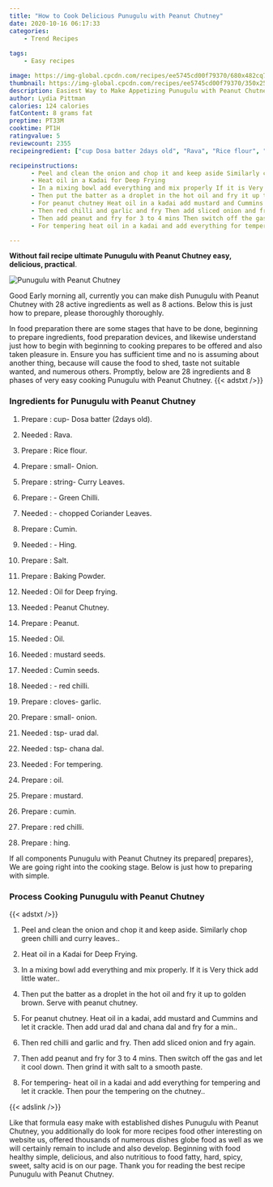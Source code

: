 ```yaml
---
title: "How to Cook Delicious Punugulu with Peanut Chutney"
date: 2020-10-16 06:17:33
categories:
    - Trend Recipes
    
tags:
    - Easy recipes

image: https://img-global.cpcdn.com/recipes/ee5745cd00f79370/680x482cq70/punugulu-with-peanut-chutney-recipe-main-photo.jpg
thumbnail: https://img-global.cpcdn.com/recipes/ee5745cd00f79370/350x250cq70/punugulu-with-peanut-chutney-recipe-main-photo.jpg
description: Easiest Way to Make Appetizing Punugulu with Peanut Chutney with 28 ingredients and 8 stages of easy cooking.
author: Lydia Pittman
calories: 124 calories
fatContent: 8 grams fat
preptime: PT33M
cooktime: PT1H
ratingvalue: 5
reviewcount: 2355
recipeingredient: ["cup Dosa batter 2days old", "Rava", "Rice flour", "small Onion", "string Curry Leaves", " Green Chilli", " chopped Coriander Leaves", "Cumin", " Hing", "Salt", "Baking Powder", "Oil for Deep frying", "Peanut Chutney", "Peanut", "Oil", "mustard seeds", "Cumin seeds", " red chilli", "cloves garlic", "small onion", "tsp urad dal", "tsp chana dal", "For tempering", "oil", "mustard", "cumin", "red chilli", "hing"]

recipeinstructions: 
      - Peel and clean the onion and chop it and keep aside Similarly chop green chilli and curry leaves 
      - Heat oil in a Kadai for Deep Frying 
      - In a mixing bowl add everything and mix properly If it is Very thick add little water 
      - Then put the batter as a droplet in the hot oil and fry it up to golden brown Serve with peanut chutney 
      - For peanut chutney Heat oil in a kadai add mustard and Cummins and let it crackle Then add urad dal and chana dal and fry for a min 
      - Then red chilli and garlic and fry Then add sliced onion and fry again 
      - Then add peanut and fry for 3 to 4 mins Then switch off the gas and let it cool down Then grind it with salt to a smooth paste 
      - For tempering heat oil in a kadai and add everything for tempering and let it crackle Then pour the tempering on the chutney

---
```




**Without fail recipe ultimate Punugulu with Peanut Chutney easy, delicious, practical**. 


![Punugulu with Peanut Chutney](https://img-global.cpcdn.com/recipes/ee5745cd00f79370/680x482cq70/punugulu-with-peanut-chutney-recipe-main-photo.jpg "Punugulu with Peanut Chutney")




Good Early morning all, currently you can make dish Punugulu with Peanut Chutney with 28 active ingredients as well as 8 actions. Below this is just how to prepare, please thoroughly thoroughly.

In food preparation there are some stages that have to be done, beginning to prepare ingredients, food preparation devices, and likewise understand just how to begin with beginning to cooking prepares to be offered and also taken pleasure in. Ensure you has sufficient time and no is assuming about another thing, because will cause the food to shed, taste not suitable wanted, and numerous others. Promptly, below are 28 ingredients and 8 phases of very easy cooking Punugulu with Peanut Chutney.
{{< adstxt />}}

### Ingredients for Punugulu with Peanut Chutney


1. Prepare  : cup- Dosa batter (2days old).

1. Needed  : Rava.

1. Prepare  : Rice flour.

1. Prepare  : small- Onion.

1. Prepare  : string- Curry Leaves.

1. Prepare  : - Green Chilli.

1. Needed  : - chopped Coriander Leaves.

1. Prepare  : Cumin.

1. Needed  : - Hing.

1. Prepare  : Salt.

1. Prepare  : Baking Powder.

1. Needed  : Oil for Deep frying.

1. Needed  : Peanut Chutney.

1. Prepare  : Peanut.

1. Needed  : Oil.

1. Needed  : mustard seeds.

1. Needed  : Cumin seeds.

1. Needed  : - red chilli.

1. Prepare  : cloves- garlic.

1. Prepare  : small- onion.

1. Needed  : tsp- urad dal.

1. Needed  : tsp- chana dal.

1. Needed  : For tempering.

1. Prepare  : oil.

1. Prepare  : mustard.

1. Prepare  : cumin.

1. Prepare  : red chilli.

1. Prepare  : hing.



If all components Punugulu with Peanut Chutney its prepared| prepares}, We are going right into the cooking stage. Below is just how to preparing with simple.

### Process Cooking Punugulu with Peanut Chutney

{{< adstxt />}}


1. Peel and clean the onion and chop it and keep aside. Similarly chop green chilli and curry leaves..



1. Heat oil in a Kadai for Deep Frying.



1. In a mixing bowl add everything and mix properly. If it is Very thick add little water..



1. Then put the batter as a droplet in the hot oil and fry it up to golden brown. Serve with peanut chutney.



1. For peanut chutney. Heat oil in a kadai, add mustard and Cummins and let it crackle. Then add urad dal and chana dal and fry for a min..



1. Then red chilli and garlic and fry. Then add sliced onion and fry again.



1. Then add peanut and fry for 3 to 4 mins. Then switch off the gas and let it cool down. Then grind it with salt to a smooth paste.



1. For tempering- heat oil in a kadai and add everything for tempering and let it crackle. Then pour the tempering on the chutney..





{{< adslink />}}

Like that formula easy make with established dishes Punugulu with Peanut Chutney, you additionally do look for more recipes food other interesting on website us, offered thousands of numerous dishes globe food as well as we will certainly remain to include and also develop. Beginning with food healthy simple, delicious, and also nutritious to food fatty, hard, spicy, sweet, salty acid is on our page. Thank you for reading the best recipe Punugulu with Peanut Chutney.
